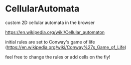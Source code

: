 # CellularAutomata
custom 2D cellular automata in the browser

https://en.wikipedia.org/wiki/Cellular_automaton

initial rules are set to Conway's game of life (https://en.wikipedia.org/wiki/Conway%27s_Game_of_Life)

feel free to change the rules or add cells on the fly!
